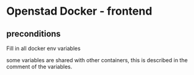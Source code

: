 # Openstad Docker - frontend

## preconditions

Fill in all docker env variables

some variables are shared with other containers, this is described in the comment of the variables.